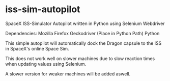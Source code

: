 # iss-sim-autopilot
SpaceX ISS-Simulator Autopilot written in Python using Selenium Webdriver


Dependencies:
Mozilla Firefox
Geckodriver (Place in Python Path)
Python


This simple autopilot will automatically dock the Dragon capsule to the ISS in SpaceX's online Space Sim.

This does not work well on slower machines due to slow reaction times when updating values using Selenium.

A slower version for weaker machines will be added aswell. 
